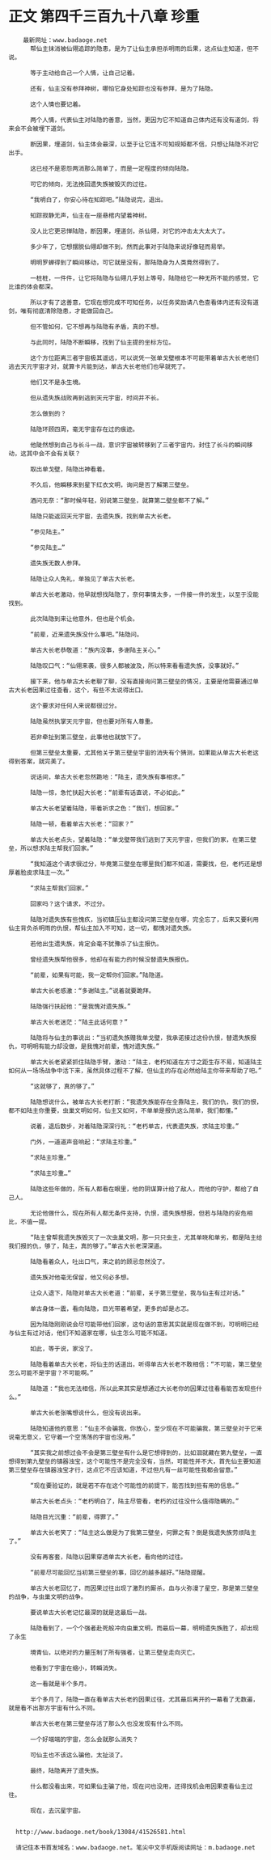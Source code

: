 # 正文 第四千三百九十八章 珍重
        最新网址：www.badaoge.net
          帮仙主抹消被仙翎追踪的隐患，是为了让仙主承担杀明雨的后果，这点仙主知道，但不说。
      
          等于主动给自己一个人情，让自己记着。
      
          还有，仙主没有参拜神树，哪怕它身处知踪也没有参拜，是为了陆隐。
      
          这个人情也要记着。
      
          两个人情，代表仙主对陆隐的善意，当然，更因为它不知道自己体内还有没有道剑，将来会不会被埋下道剑。
      
          断因果，埋道剑，仙主体会最深，以至于让它连不可知规矩都不信，只想让陆隐不对它出手。
      
          这已经不是恩怨两消那么简单了，而是一定程度的倾向陆隐。
      
          可它的倾向，无法挽回遗失族被毁灭的过往。
      
          “我明白了，你安心待在知踪吧。”陆隐说完，退出。
      
          知踪寂静无声，仙主在一座悬棺内望着神树。
      
          没人比它更忌惮陆隐，断因果，埋道剑，杀仙翎，对它的冲击太大太大了。
      
          多少年了，它想摆脱仙翎却做不到，然而此事对于陆隐来说好像轻而易举。
      
          明明罗蝉得到了瞬间移动，可它就是没有，那陆隐身为人类竟然得到了。
      
          一桩桩，一件件，让它将陆隐与仙翎几乎划上等号，陆隐给它一种无所不能的感觉，它比谁的体会都深。
      
          所以才有了这善意，它现在想完成不可知任务，以任务奖励请八色查看体内还有没有道剑，唯有彻底清除隐患，才能做回自己。
      
          但不管如何，它不想再与陆隐有矛盾，真的不想。
      
          与此同时，陆隐不断瞬移，找到了仙主提的坐标方位。
      
          这个方位距离三者宇宙极其遥远，可以说凭一张单戈壁根本不可能带着单古大长老他们逃去天元宇宙才对，就算卡片能到达，单古大长老他们也早就死了。
      
          他们又不是永生境。
      
          但从遗失族战败再到逃到天元宇宙，时间并不长。
      
          怎么做到的？
      
          陆隐环顾四周，毫无宇宙存在过的痕迹。
      
          他陡然想到自己与长斗一战，意识宇宙被转移到了三者宇宙内，封住了长斗的瞬间移动，这其中会不会有关联？
      
          取出单戈壁，陆隐出神看着。
      
          不久后，他瞬移来到星下红衣文明，询问是否了解第三壁垒。
      
          酒问无奈：“那时候年轻，别说第三壁垒，就算第二壁垒都不了解。”
      
          陆隐只能返回天元宇宙，去遗失族，找到单古大长老。
      
          “参见陆主。”
      
          “参见陆主…”
      
          遗失族无数人参拜。
      
          陆隐让众人免礼，单独见了单古大长老。
      
          单古大长老激动，他早就想找陆隐了，奈何事情太多，一件接一件的发生，以至于没能找到。
      
          此次陆隐到来让他意外，但也是个机会。
      
          “前辈，近来遗失族没什么事吧。”陆隐问。
      
          单古大长老恭敬道：“族内没事，多谢陆主关心。”
      
          陆隐叹口气：“仙翎来袭，很多人都被波及，所以特来看看遗失族，没事就好。”
      
          接下来，他与单古大长老聊了聊，没有直接询问第三壁垒的情况，主要是他需要通过单古大长老因果过往查看，这个，有些不太说得出口。
      
          这个要求对任何人来说都很过分。
      
          陆隐虽然执掌天元宇宙，但也要对所有人尊重。
      
          若非牵扯到第三壁垒，此事他也就放下了。
      
          但第三壁垒太重要，尤其他关于第三壁垒宇宙的消失有个猜测，如果能从单古大长老这得到答案，就完美了。
      
          说话间，单古大长老忽然跪地：“陆主，遗失族有事相求。”
      
          陆隐一惊，急忙扶起大长老：“前辈有话直说，不必如此。”
      
          单古大长老望着陆隐，带着祈求之色：“我们，想回家。”
      
          陆隐一顿，看着单古大长老：“回家？”
      
          单古大长老点头，望着陆隐：“单戈壁带我们逃到了天元宇宙，但我们的家，在第三壁垒，所以想求陆主帮我们回家。”
      
          “我知道这个请求很过分，毕竟第三壁垒在哪里我们都不知道，需要找，但，老朽还是想厚着脸皮求陆主一次。”
      
          “求陆主帮我们回家。”
      
          回家吗？这个请求，不过分。
      
          陆隐对遗失族有些愧疚，当初镇压仙主都没问第三壁垒在哪，完全忘了，后来又要利用仙主背负杀明雨的仇恨，帮仙主加入不可知，这一切，都愧对遗失族。
      
          若他出生遗失族，肯定会毫不犹豫杀了仙主报仇。
      
          曾经遗失族帮他很多，他却在有能力的时候没替遗失族报仇。
      
          “前辈，如果有可能，我一定帮你们回家。”陆隐道。
      
          单古大长老感激：“多谢陆主。”说着就要跪拜。
      
          陆隐强行扶起他：“是我愧对遗失族。”
      
          单古大长老迷茫：“陆主此话何意？”
      
          陆隐将与仙主的事说出：“当初遗失族赠我单戈壁，我承诺接过这份仇恨，替遗失族报仇，可明明有能力却没做，是我愧对前辈，愧对遗失族。”
      
          单古大长老紧紧抓住陆隐手臂，激动：“陆主，老朽知道在方寸之距生存不易，知道陆主如何从一场场战争中活下来，虽然具体过程不了解，但仙主的存在必然给陆主你带来帮助了吧。”
      
          “这就够了，真的够了。”
      
          陆隐想说什么，被单古大长老打断：“我遗失族能存在全靠陆主，我们的仇，我们的恨，都不如陆主你重要，虫巢文明如何，仙主又如何，不单单是报仇这么简单，我们都懂。”
      
          说着，退后数步，对着陆隐深深行礼：“老朽单古，代表遗失族，求陆主珍重。”
      
          门外，一道道声音响起：“求陆主珍重。”
      
          “求陆主珍重。”
      
          “求陆主珍重…”
      
          陆隐这些年做的，所有人都看在眼里，他的阴谋算计给了敌人，而他的守护，都给了自己人。
      
          无论他做什么，现在所有人都无条件支持，仇恨，遗失族想报，但若与陆隐的安危相比，不值一提。
      
          “陆主曾帮我遗失族毁灭了一次虫巢文明，那一只只虫主，尤其单晓和单劣，都是陆主给我们报的仇，够了，陆主，真的够了。”单古大长老深深道。
      
          陆隐看着众人，吐出口气，来之前的顾忌忽然没了。
      
          遗失族对他毫无保留，他又何必多想。
      
          让众人退下，陆隐对单古大长老道：“前辈，关于第三壁垒，我与仙主有过对话。”
      
          单古身体一震，看向陆隐，目光带着希望，更多的却是忐忑。
      
          因为陆隐刚刚说会尽可能带他们回家，这句话的意思其实就是现在做不到，可明明已经与仙主有过对话，他们不知道家在哪，仙主怎么可能不知道。
      
          如此，等于说，家没了。
      
          陆隐看着单古大长老，将仙主的话道出，听得单古大长老不敢相信：“不可能，第三壁垒怎么可能不是宇宙？不可能啊。”
      
          陆隐道：“我也无法相信，所以此来其实是想通过大长老你的因果过往看看能否发现些什么。”
      
          单古大长老张嘴想说什么，但没有说出来。
      
          陆隐知道他的意思：“仙主不会骗我，你放心，至少现在不可能骗我，第三壁垒对于它来说毫无意义，它守着一个空荡荡的宇宙也没用。”
      
          “其实我之前想过会不会是第三壁垒有什么是它想得到的，比如洄就藏在第九壁垒，一直想得到第九壁垒的镇器浊宝，这个可能性不是完全没有，当然，可能性并不大，首先仙主要知道第三壁垒存在镇器浊宝才行，这点它不应该知道，不过但凡有一丝可能性我都会留意。”
      
          “现在要验证的，就是若不存在这个可能性的前提下，能否找到些有用的信息。”
      
          单古大长老点头：“老朽明白了，陆主尽管看，老朽的过往没什么值得隐瞒的。”
      
          陆隐目光沉重：“前辈，得罪了。”
      
          单古大长老笑了：“陆主这么做是为了我第三壁垒，何罪之有？倒是我遗失族劳烦陆主了。”
      
          没有再客套，陆隐以因果穿透单古大长老，看向他的过往。
      
          “前辈尽可能回忆当初第三壁垒的事，回忆的越多越好。”陆隐提醒。
      
          单古大长老回忆了，而因果过往出现了激烈的厮杀，血与火弥漫了星空，那是第三壁垒的战争，与虫巢文明的战争。
      
          要说单古大长老记忆最深的就是这最后一战。
      
          陆隐看到了，一个个强者赴死般冲向虫巢文明，而最后一幕，明明遗失族胜了，却出现了永生
      
          境青仙，以绝对的力量压制了所有强者，让第三壁垒走向灭亡。
      
          他看到了宇宙在缩小，转瞬消失。
      
          这一看就是半个多月。
      
          半个多月了，陆隐一直在看单古大长老的因果过往，尤其最后离开的一幕看了无数遍，就是看不出那方宇宙有什么不同。
      
          单古大长老在第三壁垒存活了那么久也没发现有什么不同。
      
          一个好端端的宇宙，怎么会就那么消失？
      
          可仙主也不该这么骗他，太扯淡了。
      
          最终，陆隐离开了遗失族。
      
          什么都没看出来，可如果仙主骗了他，现在问也没用，还得找机会用因果查看仙主过往。
      
          现在，去沉星宇宙。
      
      
      http://www.badaoge.net/book/13084/41526581.html
      
      请记住本书首发域名：www.badaoge.net。笔尖中文手机版阅读网址：m.badaoge.net